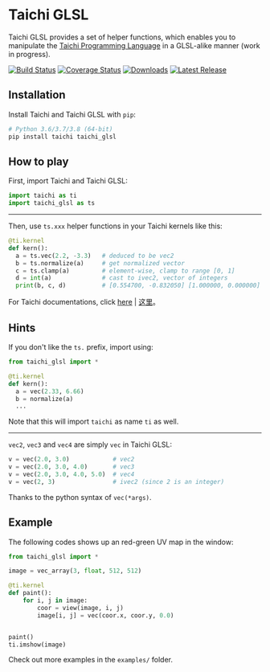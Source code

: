 Taichi GLSL
===========

Taichi GLSL provides a set of helper functions, which enables you to manipulate the [Taichi Programming Language](https://github.com/taichi-dev/taichi) in a GLSL-alike manner (work in progress).

[![Build Status](https://img.shields.io/github/workflow/status/taichi-dev/taichi_glsl/Persubmit%20Checks)](https://github.com/taichi-dev/taichi_glsl/actions?query=workflow%3A%22Persubmit+Checks%22)
[![Coverage Status](https://img.shields.io/codecov/c/github/taichi-dev/taichi_glsl)](https://codecov.io/gh/taichi-dev/taichi_glsl/)
[![Downloads](https://pepy.tech/badge/taichi-glsl/month)](https://pepy.tech/project/taichi-glsl/)
[![Latest Release](https://img.shields.io/github/v/release/taichi-dev/taichi_glsl?color=red)](https://github.com/taichi-dev/taichi_glsl/releases)

Installation
------------

Install Taichi and Taichi GLSL with `pip`:

```bash
# Python 3.6/3.7/3.8 (64-bit)
pip install taichi taichi_glsl
```


How to play
-----------

First, import Taichi and Taichi GLSL:
```py
import taichi as ti
import taichi_glsl as ts
```

---

Then, use `ts.xxx` helper functions in your Taichi kernels like this:
```py
@ti.kernel
def kern():
  a = ts.vec(2.2, -3.3)   # deduced to be vec2
  b = ts.normalize(a)     # get normalized vector
  c = ts.clamp(a)         # element-wise, clamp to range [0, 1]
  d = int(a)              # cast to ivec2, vector of integers
  print(b, c, d)          # [0.554700, -0.832050] [1.000000, 0.000000] [2, -3]
```

For Taichi documentations, click [here](https://taichi.readthedocs.io/en/stable) | [这里](https://taichi.readthedocs.io/zh_CN/stable)。

Hints
-----

If you don't like the `ts.` prefix, import using:

```py
from taichi_glsl import *

@ti.kernel
def kern():
  a = vec(2.33, 6.66)
  b = normalize(a)
  ...
```

Note that this will import `taichi` as name `ti` as well.

---

`vec2`, `vec3` and `vec4` are simply `vec` in Taichi GLSL:

```py
v = vec(2.0, 3.0)            # vec2
v = vec(2.0, 3.0, 4.0)       # vec3
v = vec(2.0, 3.0, 4.0, 5.0)  # vec4
v = vec(2, 3)                # ivec2 (since 2 is an integer)
```

Thanks to the python syntax of `vec(*args)`.

Example
-------

The following codes shows up an red-green UV map in the window:

```py
from taichi_glsl import *

image = vec_array(3, float, 512, 512)

@ti.kernel
def paint():
    for i, j in image:
        coor = view(image, i, j)
        image[i, j] = vec(coor.x, coor.y, 0.0)


paint()
ti.imshow(image)
```

Check out more examples in the `examples/` folder.

